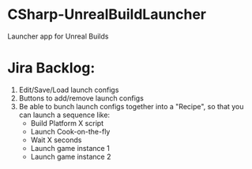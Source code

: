 # CSharp-UnrealBuildLauncher
Launcher app for Unreal Builds

# Jira Backlog:
1. Edit/Save/Load launch configs
2. Buttons to add/remove launch configs
3. Be able to bunch launch configs together into a "Recipe", so that you can launch a sequence like:
	- Build Platform X script
	- Launch Cook-on-the-fly
	- Wait X seconds
	- Launch game instance 1
	- Launch game instance 2